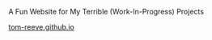 A Fun Website for My Terrible (Work-In-Progress) Projects

[tom-reeve.github.io](https://tom-reeve.github.io)
